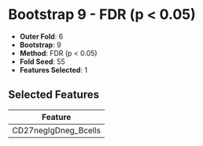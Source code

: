 # Bootstrap 9 - FDR (p < 0.05)

- **Outer Fold**: 6
- **Bootstrap**: 9
- **Method**: FDR (p < 0.05)
- **Fold Seed**: 55
- **Features Selected**: 1

## Selected Features

| Feature |
|---------|
| CD27negIgDneg_Bcells |
